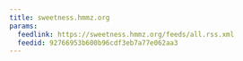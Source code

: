 ```yaml
---
title: sweetness.hmmz.org
params:
  feedlink: https://sweetness.hmmz.org/feeds/all.rss.xml
  feedid: 92766953b600b96cdf3eb7a77e062aa3
---
```

